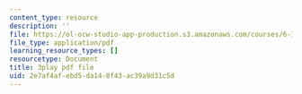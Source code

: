 ```yaml
---
content_type: resource
description: ''
file: https://ol-ocw-studio-app-production.s3.amazonaws.com/courses/6-189-multicore-programming-primer-january-iap-2007/2e7af4afebd5da148f43ac39a9d31c5d_s8dZi6eqsJU.pdf
file_type: application/pdf
learning_resource_types: []
resourcetype: Document
title: 3play pdf file
uid: 2e7af4af-ebd5-da14-8f43-ac39a9d31c5d
---
```

